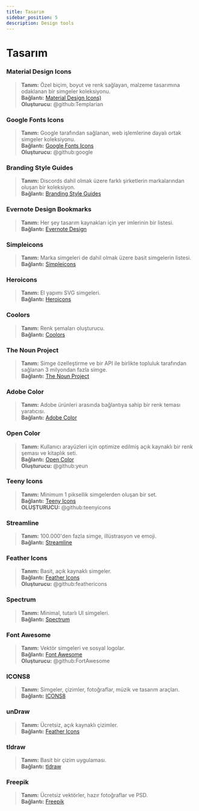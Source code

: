 ```yaml
---
title: Tasarım
sidebar_position: 5
description: Design tools
---
```


# Tasarım
### **Material Design Icons**
> __Tanım:__ Özel biçim, boyut ve renk sağlayan, malzeme tasarımına odaklanan bir simgeler koleksiyonu. <br/>
__Bağlantı:__ [Material Design Icons)](https://materialdesignicons.com/)  <br/>
__Oluşturucu:__ @github:Templarian

### **Google Fonts Icons**
> __Tanım:__ Google tarafından sağlanan, web işlemlerine dayalı ortak simgeler koleksiyonu. <br/>
__Bağlantı:__ [Google Fonts Icons](https://fonts.google.com/icons) <br/>
__Oluşturucu:__ @github:google

### **Branding Style Guides**
> __Tanım:__ Discords dahil olmak üzere farklı şirketlerin markalarından oluşan bir koleksiyon.   <br/>
__Bağlantı:__ [Branding Style Guides](https://brandingstyleguides.com/)

### **Evernote Design Bookmarks**
> __Tanım:__ Her şey tasarım kaynakları için yer imlerinin bir listesi.  <br/>
__Bağlantı:__ [Evernote Design](https://www.evernote.design/)  <br/>

### **Simpleicons**
> __Tanım:__ Marka simgeleri de dahil olmak üzere basit simgelerin listesi.   <br/>
__Bağlantı:__ [Simpleicons](https://simpleicons.org/)

### **Heroicons**
> __Tanım:__ El yapımı SVG simgeleri.   <br/>
__Bağlantı:__ [Heroicons](https://heroicons.com/)

### **Coolors**
> __Tanım:__ Renk şemaları oluşturucu.   <br/>
__Bağlantı:__ [Coolors](https://coolors.co/)

### **The Noun Project**
> __Tanım:__ Simge özelleştirme ve bir API ile birlikte topluluk tarafından sağlanan 3 milyondan fazla simge.  <br/>
__Bağlantı:__ [The Noun Project](https://thenounproject.com/)

### **Adobe Color**
> __Tanım:__ Adobe ürünleri arasında bağlantıya sahip bir renk teması yaratıcısı.  <br/>
__Bağlantı:__ [Adobe Color](https://color.adobe.com/)

### **Open Color**
> __Tanım:__ Kullanıcı arayüzleri için optimize edilmiş açık kaynaklı bir renk şeması ve kitaplık seti.  <br/>
__Bağlantı:__ [Open Color](https://yeun.github.io/open-color/)  <br/>
__Oluşturucu:__ @github:yeun

### **Teeny Icons**
> __Tanım:__ Minimum 1 piksellik simgelerden oluşan bir set.  <br/>
__Bağlantı:__ [Teeny Icons](https://teenyicons.com/)  <br/>
__OLUŞTURUCU:__ @github:teenyicons

### **Streamline**
> __Tanım:__ 100.000'den fazla simge, illüstrasyon ve emoji.  <br/>
__Bağlantı:__ [Streamline](https://streamlinehq.com/)  

### **Feather Icons**
> __Tanım:__ Basit, açık kaynaklı simgeler.  <br/>
__Bağlantı:__ [Feather Icons](https://feathericons.com/)  <br/>
__Oluşturucu:__ @github:feathericons

### **Spectrum**
> __Tanım:__ Minimal, tutarlı UI simgeleri.  <br/>
__Bağlantı:__ [Spectrum](https://spectrum.adobe.com/page/icons/)  

### **Font Awesome**
> __Tanım:__ Vektör simgeleri ve sosyal logolar.  <br/>
__Bağlantı:__ [Font Awesome](https://fontawesome.com/)  <br/>
__Oluşturucu:__ @github:FortAwesome

### **ICONS8**
> __Tanım:__ Simgeler, çizimler, fotoğraflar, müzik ve tasarım araçları.  <br/>
__Bağlantı:__ [ICONS8](https://icons8.com/)  

### **unDraw**
> __Tanım:__ Ücretsiz, açık kaynaklı çizimler.  <br/>
__Bağlantı:__ [Feather Icons](https://undraw.co/)  

### **tldraw**
> __Tanım:__ Basit bir çizim uygulaması.  <br/>
__Bağlantı:__ [tldraw](https://www.tldraw.com/)

### **Freepik**
> __Tanım:__ Ücretsiz vektörler, hazır fotoğraflar ve PSD.  <br/>
__Bağlantı:__ [Freepik](https://freepik.com/) 
